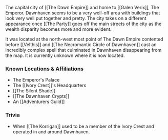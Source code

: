 The capital city of [[The Dawn Empire]] and home to [[Galen Verix]], The Emperor. Dawnhaven seems to be a very well-off area with buildings that look very well put together and pretty. The city takes on a different appearance once [[The Party]] goes off the main streets of the city as the wealth disparity becomes more and more evident. 

It was located at the north-west most point of The Dawn Empire contented before [[Velthis]] and [[The Necromantic Circle of Dawnhaven]] cast an incredibly complex spell that culminated in Dawnhaven disappearing from the map. It is currently unknown where it is now located.

### Known Locations & Affiliations
- The Emperor's Palace 
- The [[Ivory Crest]]'s Headquarters
- [[The Silent Shade]] 
- [[The Dawnhaven Crypts]]
- An [[Adventurers Guild]]

### Trivia
- When [[The Korrigan]] used to be a member of the Ivory Crest and operated in and around Dawnhaven.